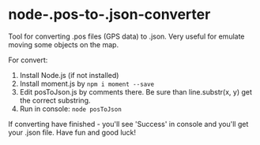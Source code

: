 # node-.pos-to-.json-converter
Tool for converting .pos files (GPS data) to .json. Very useful for emulate moving some objects on the map. 


For convert:
1. Install Node.js (if not installed)
2. Install moment.js by 
`npm i moment --save`
3. Edit posToJson.js by comments there. Be sure than line.substr(x, y) get the correct substring. 
4. Run in console:
`node posToJson`

If converting have finished - you'll see 'Success' in console and you'll get your .json file.
Have fun and good luck!
